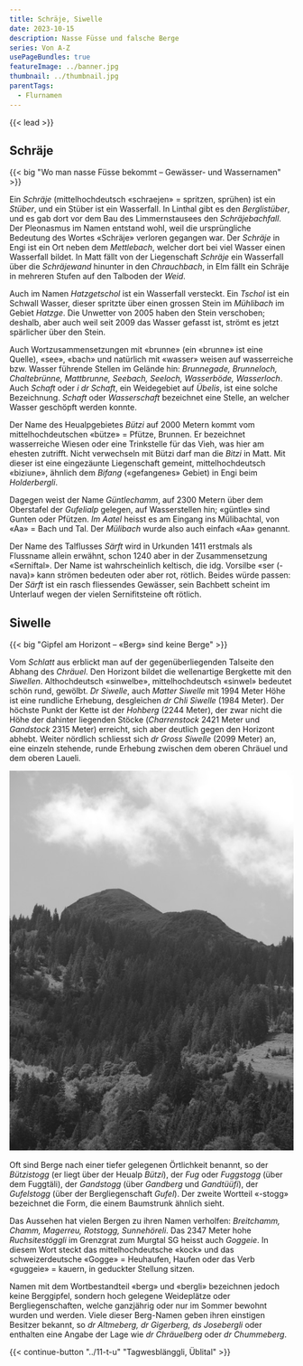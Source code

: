 ```yaml
---
title: Schräje, Siwelle
date: 2023-10-15
description: Nasse Füsse und falsche Berge
series: Von A-Z
usePageBundles: true
featureImage: ../banner.jpg
thumbnail: ../thumbnail.jpg
parentTags:
  - Flurnamen
---
```


{{< lead >}}

## Schräje

{{< big "Wo man nasse Füsse bekommt – Gewässer- und Wassernamen" >}}

Ein *Schräje* (mittelhochdeutsch «schraejen» = spritzen, sprühen) ist
ein *Stüber*, und ein Stüber ist ein Wasserfall. In Linthal gibt es
den *Berglistüber*, und es gab dort vor dem Bau des Limmernstausees
den *Schräjebachfall*. Der Pleonasmus im Namen entstand wohl, weil die
ursprüngliche Bedeutung des Wortes «Schräje» verloren gegangen
war. Der *Schräje* in Engi ist ein Ort neben dem *Mettlebach*, welcher
dort bei viel Wasser einen Wasserfall bildet. In Matt fällt von der
Liegenschaft *Schräje* ein Wasserfall über die *Schräjewand* hinunter
in den *Chrauchbach*, in Elm fällt ein Schräje in mehreren Stufen auf
den Talboden der *Weid*.

Auch im Namen *Hatzgetschol* ist ein Wasserfall versteckt. Ein
*Tschol* ist ein Schwall Wasser, dieser spritzte über einen grossen
Stein im *Mühlibach* im Gebiet *Hatzge*. Die Unwetter von 2005 haben
den Stein verschoben; deshalb, aber auch weil seit 2009 das Wasser
gefasst ist, strömt es jetzt spärlicher über den Stein.

Auch Wortzusammensetzungen mit «brunne» (ein «brunne» ist eine
Quelle), «see», «bach» und natürlich mit «wasser» weisen auf
wasserreiche bzw. Wasser führende Stellen im Gelände hin: *Brunnegade,
Brunneloch, Chaltebrünne, Mattbrunne, Seebach, Seeloch, Wasserböde,
Wasserloch*. Auch *Schaft* oder *i dr Schaft*, ein Weidegebiet auf
*Übelis*, ist eine solche Bezeichnung. *Schaft* oder *Wasserschaft*
bezeichnet eine Stelle, an welcher Wasser geschöpft werden konnte.

Der Name des Heualpgebietes *Bützi* auf 2000 Metern kommt vom
mittelhochdeutschen «bütze» = Pfütze, Brunnen. Er bezeichnet
wasserreiche Wiesen oder eine Trinkstelle für das Vieh, was hier am
ehesten zutrifft. Nicht verwechseln mit Bützi darf man die *Bitzi* in
Matt. Mit dieser ist eine eingezäunte Liegenschaft gemeint,
mittelhochdeutsch «biziune», ähnlich dem *Bifang* («gefangenes»
Gebiet) in Engi beim *Holderbergli*.

Dagegen weist der Name *Güntlechamm*, auf 2300 Metern über dem
Oberstafel der *Gufelialp* gelegen, auf Wasserstellen hin; «güntle»
sind Gunten oder Pfützen. *Im Aatel* heisst es am Eingang ins
Mülibachtal, von «Aa» = Bach und Tal. Der *Mülibach* wurde also auch
einfach «Aa» genannt.
 
Der Name des Talflusses *Särft* wird in Urkunden 1411 erstmals als
Flussname allein erwähnt, schon 1240 aber in der Zusammensetzung
«Serniftal». Der Name ist wahrscheinlich keltisch, die idg. Vorsilbe
«ser (-nava)» kann strömen bedeuten oder aber rot, rötlich. Beides
würde passen: Der *Särft* ist ein rasch fliessendes Gewässer, sein
Bachbett scheint im Unterlauf wegen der vielen Sernifitsteine oft
rötlich.

## Siwelle

{{< big "Gipfel am Horizont – «Berg» sind keine Berge" >}}

Vom *Schlatt* aus erblickt man auf der gegenüberliegenden Talseite den
Abhang des *Chräuel*. Den Horizont bildet die wellenartige Bergkette
mit den *Siwellen*. Althochdeutsch «sinwelbe», mittelhochdeutsch
«sinwel» bedeutet schön rund, gewölbt. *Dr Siwelle*, auch *Matter
Siwelle* mit 1994 Meter Höhe ist eine rundliche Erhebung, desgleichen
*dr Chli Siwelle* (1984 Meter). Der höchste Punkt der Kette ist der
*Hohberg* (2244 Meter), der zwar nicht die Höhe der dahinter liegenden
Stöcke (*Charrenstock* 2421 Meter und *Gandstock* 2315 Meter)
erreicht, sich aber deutlich gegen den Horizont abhebt. Weiter
nördlich schliesst sich *dr Gross Siwelle* (2099 Meter) an, eine
einzeln stehende, runde Erhebung zwischen dem oberen Chräuel und dem
oberen Laueli.

![«Dr Gross Siwelle», eine schön runde, gewölbte Erhebung.](p7025695.jpg)

Oft sind Berge nach einer tiefer gelegenen Örtlichkeit benannt, so der
*Bützistogg* (er liegt über der Heualp *Bützi*), der *Fug* oder
*Fuggstogg* (über dem Fuggtäli), der *Gandstogg* (über *Gandberg* und
*Gandtüüfi*), der *Gufelstogg* (über der Bergliegenschaft
*Gufel*). Der zweite Wortteil «-stogg» bezeichnet die Form, die einem
Baumstrunk ähnlich sieht.

Das Aussehen hat vielen Bergen zu ihren Namen verholfen: *Breitchamm,
Chamm, Magerreu, Rotstogg, Sunnehöreli*. Das 2347 Meter hohe
*Ruchsitestöggli* im Grenzgrat zum Murgtal SG heisst auch
*Goggeie*. In diesem Wort steckt das mittelhochdeutsche «kock» und das
schweizerdeutsche «Gogge» = Heuhaufen, Haufen oder das Verb «guggeie»
= kauern, in geduckter Stellung sitzen.

Namen mit dem Wortbestandteil «berg» und «bergli» bezeichnen jedoch
keine Berggipfel, sondern hoch gelegene Weideplätze oder
Bergliegenschaften, welche ganzjährig oder nur im Sommer bewohnt
wurden und werden. Viele dieser Berg-Namen geben ihren einstigen
Besitzer bekannt, so *dr Altmeberg, dr Gigerberg, ds Josebergli* oder
enthalten eine Angabe der Lage wie *dr Chräuelberg* oder *dr
Chummeberg*.

{{< continue-button "../11-t-u" "Tagwesblänggli, Üblital" >}}
